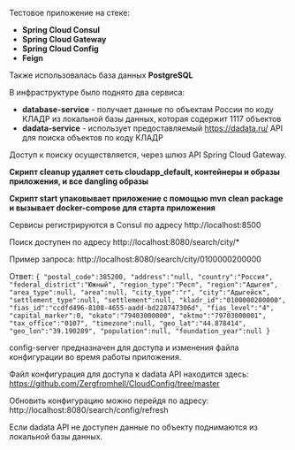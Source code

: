 Тестовое приложение на стеке:
- **Spring Cloud Consul**
- **Spring Cloud Gateway**
- **Spring Cloud Config**
- **Feign**

Также использовалась база данных **PostgreSQL**

В инфраструктуре было поднято два сервиса:
- **database-service** - получает данные по объектам России по коду КЛАДР из локальной базы данных, которая содержит 1117 объектов
- **dadata-service** - использует предоставляемый https://dadata.ru/ API для поиска объектов по коду КЛАДР

Доступ к поиску осуществляется, через шлюз API Spring Cloud Gateway.

**Скрипт cleanup удаляет сеть cloudapp_default, контейнеры и образы приложения, и все dangling образы**

**Скрипт start упаковывает приложение с помощью mvn clean package и вызывает docker-compose для старта приложения**

Сервисы регистрируются в Consul по адресу http://localhost:8500

Поиск доступен по адресу http://localhost:8080/search/city/*

Пример запроса: http://localhost:8080/search/city/0100000200000

Ответ:
`{
    "postal_code":385200,
    "address":"null,
    "country":"Россия",
    "federal_district":"Южный",
    "region_type":"Респ",
    "region":"Адыгея",
    "area_type":null,
    "area":null,
    "city_type":"г",
    "city":"Адыгейск",
    "settlement_type":null,
    "settlement":null,
    "kladr_id":"0100000200000",
    "fias_id":"ccdfd496-8108-4655-aadd-bd228747306d",
    "fias_level":"4",
    "capital_marker":0,
    "okato":"79403000000",
    "oktmo":"79703000001",
    "tax_office":"0107",
    "timezone":null,
    "geo_lat":"44.878414",
    "geo_lon":"39.190289",
    "population":null,
    "foundation_year":null
}`

config-server предназначен для доступа и изменения файла конфигурации во время работы приложения.

Файл конфигурация для доступа к dadata API находится здесь: https://github.com/Zergfromhell/CloudConfig/tree/master

Обновить конфигурацию можно перейдя по адресу: http://localhost:8080/search/config/refresh

Если dadata API не доступен данные по объекту поднимаются из локальной базы данных.
